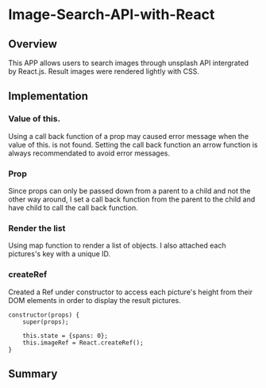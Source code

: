 # Image-Search-API-with-React

## Overview
This APP allows users to search images through unsplash API intergrated by React.js. Result images were rendered lightly with CSS.

## Implementation

### Value of this.
Using a call back function of a prop may caused error message when the value of this. is not found. Setting the call back function an arrow function is always recommendated to avoid error messages.

### Prop
Since props can only be passed down from a parent to a child and not the other way around, I set a call back function from the parent to the child and have child to call the call back function.

### Render the list
Using map function to render a list of objects. I also attached each pictures's key with a unique ID.

### createRef
Created a Ref under constructor to access each picture's height from their DOM elements in order to display the result pictures.

    constructor(props) {
        super(props);

        this.state = {spans: 0};
        this.imageRef = React.createRef();
    }

## Summary
